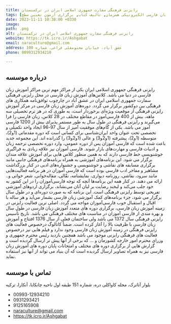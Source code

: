```yaml
---
title: رایزنی فرهنگی سفارت جمهوری اسلامی ایران در ترکمنستان
tags: [آموزش زبان فارسی حضوری, آموزش زبان فارسی الکترونیکی همزمان, تالیف کتاب, برگزاری آزمون تعیین سطح]
date: 2023-11-11 10:38:00 +0330
image: 
path: .png
alt: رایزنی فرهنگی سفارت جمهوری اسلامی ایران در ترکمنستان
website: https://tk.icro.ir/Ashgabat
email: naraculture@gmail.com
address: عشق آباد، خیابان مختومقلی فراغی، شماره 100
phone: 0099312934210

---
```


## درباره موسسه
رایزنی فرهنگی جمهوری اسلامی ایران یکی از مراکز مهم ترین مراکز آموزش زبان فارسی در دنیا می باشد. کلاس‌های آموزش زبان فارسی در محل رایزنی فرهنگی سفارت جمهوری اسلامی ایران در عشق آباد در چارچوب توافق‌نامه همکاری های فرهنگی بین دوکشور برگزار می گردد. دوره‌های آموزش زبان فارسی در مرکز آموزش رایزنی فرهنگی از موقعیت ویژه‌ای برخوردار است، به طوری که در هر ترم تحصیلی سه ماهه، بیش از 400 فارسی‌آموز در مقاطع مختلف در 28 کلاس، زبان فارسی را فرا می‌گیرند و رایزنی فرهنگی در طول سال به طور مستمر پذیرای بیش از 1200 فارسی آموز می باشد. یکی از گام‌های موفقیت آمیز از سال 97-96 ایجاد واحد تکمیلی و تخصصی تحت عنوان واحد ایران‌شناسی برای کسانی است که دوره مقدماتی (1و2)، متوسطه (1و2)، پیشرفته (1و2و3) و عالی (1و2و3) را گذرانده اند. این مجموعه جدید باعث شده است که فارسی آموزان پس از دوره عمومی، وارد دوره تخصصی ترجمه زبان و ادبیات فارسی و مهارت‌های بازار شوند. فارسی آموزان نیز علاقه زیادی به فراگیری خوشنویسی خط فارسی دارند که به همین منظور کلاس هایی برای آموزش علاقه مندان برگزار می شود. این برنامه‌های آموزشی به همراه برنامه‌های فرهنگی جانبی مانند برگزاری مسابقه های نقاشی و خوشنویسی و جشنواره‌های ادبی در کنار بزرگداشت مشاهیر و مفاخر ادب فارسی بوده است که فارسی آموزان در هر برنامه فعالیت‌هایی مانند سرود، نقاشی، روزنامه دیواری، نمایشنامه، نقّالی، مقاله‌خوانی، شعر خوانی و.. ارائه می دهند. در کنار همه این برنامه‌ها آنچه که توجه فارسی‌آموزان را در این کشور به خود جلب می‌کند و لبخند رضایت بر لبان آنان می‌نشاند، برگزاری اردوهای آموزشی تفریحی توسط رایزنی فرهنگی است. این برنامه که به صورت دوره‌ای و در طول سال برگزار می شود، جزء برنامه‌های کمک آموزشی زبان فارسی بشمار می‌آید و هر ساله با اقبال و استقبال خوب فارسی‌آموزان مواجه می گردد.
اصلی ترین فعالیت رایزنی در زمینه آموزش زبان فارسی، برگزاری دوره های متعدد آموزش زبان فارسی در طول سال و بهره مندی از فارسی آموزان در مناسبت های مختلف فرهنگی می باشد.
تاریخ تأسیس رایزنی فرهنگی سال 1372 می باشد ولی ساختمان فعلی از سال 1376 افتتاح و آموزش زبان فارسی با ظرفیت بالا را آغاز کرده است.
ضمناً کاتالوگ درخصوص فعالیت های رایزنی فرهنگی در زمینه آموزش زبان فارسی وجود ندارد و فیلم هایی نیز درخصوص فعالیت های فرهنگی رایزنی موجود می باشد همچنین بازدید رئیس محترم جمهوری و وزرای محترم امور خارجه کشورمان و ... که برخی از آنها پیش تر ارسال گردیده است و گزارش هایی از برگزاری دوره های مختلف و امتحانات پایان دوره های آموزش زبان فارسی نیز به همراه تصاویر ارسال گردیده است که آن بنیاد می تواند از آنها نیز استفاده نماید.
## تماس با موسسه
 بلوار آتاترک، محله کاواکلی دره، شماره 151 طبقه اول ناحیه چانکایا، آنکارا، ترکیه
- 00993-12934210
- 0931293421
- 9125165908
- naraculture@gmail.com
- https://tk.icro.ir/Ashgabat